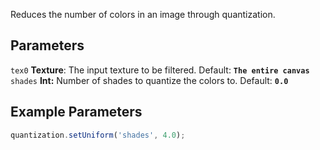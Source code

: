Reduces the number of colors in an image through quantization.

## Parameters
`tex0` **Texture**: The input texture to be filtered. Default: **`The entire canvas`**
<br>
`shades` **Int:** Number of shades to quantize the colors to. Default: **`0.0`**

## Example Parameters
```javascript hl_lines="1"
quantization.setUniform('shades', 4.0);
```